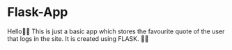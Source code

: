 # Flask-App
Hello🙋‍♀️
This is just a basic app which stores the favourite quote of the user that logs in the site. It is created using FLASK.
👩‍💻

